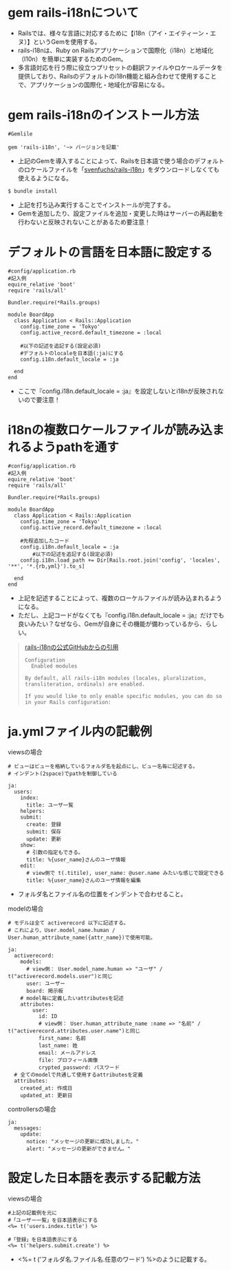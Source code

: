 # gem rails-i18nについて

- Railsでは、様々な言語に対応するために【i18n（アイ・エイティーン・エヌ）】というGemを使用する。
- rails-i18nは、Ruby on Railsアプリケーションで国際化（i18n）と地域化（l10n）を簡単に実装するためのGem。
- 多言語対応を行う際に役立つプリセットの翻訳ファイルやロケールデータを提供しており、Railsのデフォルトのi18n機能と組み合わせて使用することで、アプリケーションの国際化・地域化が容易になる。

# gem rails-i18nのインストール方法

```
#Gemlile

gem 'rails-i18n', '~> バージョンを記載'
```

- 上記のGemを導入することによって、Railsを日本語で使う場合のデフォルトのロケールファイルを「[svenfuchs/rails-i18n](https://github.com/svenfuchs/rails-i18n/blob/master/rails/locale/ja.yml)」をダウンロードしなくても使えるようになる。

```
$ bundle install
```

- 上記を打ち込み実行することでインストールが完了する。
- Gemを追加したり、設定ファイルを追加・変更した時はサーバーの再起動を行わないと反映されないことがあるため要注意！

# デフォルトの言語を日本語に設定する

```
#config/application.rb
#記入例
equire_relative 'boot'
require 'rails/all'

Bundler.require(*Rails.groups)

module BoardApp
  class Application < Rails::Application
    config.time_zone = 'Tokyo'
    config.active_record.default_timezone = :local

    #以下の記述を追記する(設定必須)
    #デフォルトのlocaleを日本語(:ja)にする
    config.i18n.default_locale = :ja

  end
end
```

- ここで『config.i18n.default_locale = :ja』を設定しないとi18nが反映されないので要注意！

# ****i18nの複数ロケールファイルが読み込まれるようpathを通す****

```
#config/application.rb
#記入例
equire_relative 'boot'
require 'rails/all'

Bundler.require(*Rails.groups)

module BoardApp
  class Application < Rails::Application
    config.time_zone = 'Tokyo'
    config.active_record.default_timezone = :local

    #先程追加したコード
    config.i18n.default_locale = :ja
		#以下の記述を追記する(設定必須)
    config.i18n.load_path += Dir[Rails.root.join('config', 'locales', '**', '*.{rb,yml}').to_s]

  end
end
```

- 上記を記述することによって、複数のローケルファイルが読み込まれるようになる。
- ただし、上記コードがなくても『config.i18n.default_locale = :ja』だけでも良いみたい？なぜなら、Gemが自身にその機能が備わっているから、らしい。

> [rails-i18nの公式GitHubからの引用](https://github.com/svenfuchs/rails-i18n)
> 
> 
> ```
> Configuration
> 	Enabled modules
> 
> By default, all rails-i18n modules (locales, pluralization, transliteration, ordinals) are enabled.
> 
> If you would like to only enable specific modules, you can do so in your Rails configuration:
> ```
> 

# ja.ymlファイル内の記載例

viewsの場合

```
# ビューはビューを格納しているフォルダ名を起点にし、ビュー名毎に記述する。
# インデント(2space)でpathを制御している

ja:
  users:
    index:
      title: ユーザ一覧
	helpers:
    submit:
      create: 登録
      submit: 保存
      update: 更新
    show:
      # 引数の指定もできる。
      title: %{user_name}さんのユーザ情報
    edit:
      # view側で t(.titile), user_name: @user.name みたいな感じで設定できる
      title: %{user_name}さんのユーザ情報を編集
```

- フォルダ名とファイル名の位置をインデントで合わせること。

modelの場合

```
# モデルは全て activerecord 以下に記述する。
# これにより、User.model_name.human / User.human_attribute_name({attr_name})で使用可能。

ja:
  activerecord:
    models:
      # view側： User.model_name.human => "ユーザ" / t("activerecord.models.user")と同じ
      user: ユーザー 
      board: 掲示板
    # model毎に定義したいattributesを記述
    attributes:
        user:
          id: ID
          # view側： User.human_attribute_name :name => "名前" /　t("activerecord.attributes.user.name")と同じ
          first_name: 名前
          last_name: 姓
          email: メールアドレス
          file: プロフィール画像
          crypted_password: パスワード
  # 全てのmodelで共通して使用するattributesを定義
  attributes:
    created_at: 作成日
    updated_at: 更新日
```

controllersの場合

```
ja:
  messages:
    update:
      notice: "メッセージの更新に成功しました。"
      alert: "メッセージの更新ができません。"
```

# 設定した日本語を表示する記載方法

viewsの場合

```
#上記の記載例を元に
#「ユーザー一覧」を日本語表示にする
<%= t('users.index.title') %>

#「登録」を日本語表示にする
<%= t('helpers.submit.create') %>
```

- <%= t (’フォルダ名.ファイル名.任意のワード’) %>のように記載する。
